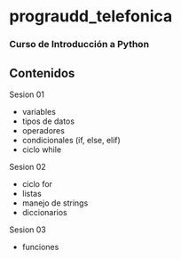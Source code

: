 # prograudd_telefonica
### Curso de Introducción a Python

## Contenidos


Sesion 01

- variables
- tipos de datos
- operadores
- condicionales (if, else, elif)
- ciclo while

Sesion 02

- ciclo for
- listas
- manejo de strings
- diccionarios

Sesion 03

- funciones

